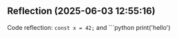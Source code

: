 

## Reflection (2025-06-03 12:55:16)

Code reflection: `const x = 42;` and ```python
print('hello')
```